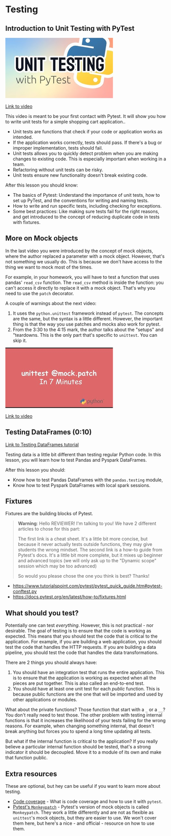 # Testing

## Introduction to Unit Testing with PyTest

![Unit Testing with PyTest](./../images/unit-test-with-pytest-cover.png)

[Link to video](https://youtu.be/YbpKMIUjvK8)

This video is meant to be your first contact with Pytest. It will show you how to write unit tests for a simple shopping cart application..

- Unit tests are functions that check if your code or application works as intended.
- If the application works correctly, tests should pass. If there's a bug or improper implementation, tests should fail.
- Unit tests allows you to quickly detect problem when you are making changes to existing code. This is especially important when working in a team.
- Refactoring without unit tests can be risky.
- Unit tests ensure new functionality doesn't break existing code.

After this lesson you should know:

- The basics of Pytest: Understand the importance of unit tests, how to set up PyTest, and the conventions for writing and naming tests.
- How to write and run specific tests, including checking for exceptions.
- Some best practices: Like making sure tests fail for the right reasons, and get introduced to the concept of reducing duplicate code in tests with fixtures.

## More on Mock objects

In the last video you were introduced by the concept of mock objects, where the author replaced a parameter with a mock object. However, that's not something we usually do. This is because we don't have access to the thing we want to mock most of the times.

For example, in your homework, you will have to test a function that uses pandas' `read_csv` function. The `read_csv` method is inside the function: you can't access it directly to replace it with a mock object. That's why you need to use the `patch` decorator.

A couple of warnings about the next video:

1. It uses the `python.unittest` framework instead of `pytest`. The concepts are the same, but the syntax is a little different. However, the important thing is that the way you use patches and mocks also work for pytest.
2. From the 3:30 to the 4:15 mark, the author talks about the "setups" and "teardowns. This is the only part that's specific to `unittest`. You can skip it.

![mock patch in seven minutes](./../images/mock-path-seven-minutes.png)

[Link to video](https://youtu.be/_OyuFg9pGQg)

## Testing DataFrames (0:10)

[Link to Testing DataFrames tutorial](testing_dataframes.md)


Testing data is a little bit different than testing regular Python code. In this lesson, you will learn how to test Pandas and Pyspark DataFrames.

After this lesson you should:

- Know how to test Pandas DataFrames with the `pandas.testing` module,
- Know how to test Pyspark DataFrames with local spark sessions.

## Fixtures

Fixtures are the building blocks of Pytest.

> **Warning**: Hello REVIEWER! I'm talking to you! We have 2 different articles to chose for this part:
>
> The first link is a cheat sheet. It's a little bit more concise, but because it never actually tests outside functions, they may give students the wrong mindset.
> The second link is a how-to guide from Pytest's docs. It's a little bit more complete, but it mixes up beginner and advanced topics (we will only ask up to the "Dynamic scope" session which may be too advanced)
>
> So would you please chose the one you think is best? Thanks!

* https://www.tutorialspoint.com/pytest/pytest_quick_guide.htm#pytest-conftest.py
* https://docs.pytest.org/en/latest/how-to/fixtures.html

## What should you test?

Potentially one can test _everything_. However, this is not practical - nor desirable. The goal of testing is to ensure that the code is working as expected. This means that you should test the code that is critical to the application. For example, if you are building a web application, you should test the code that handles the HTTP requests. If you are building a data pipeline, you should test the code that handles the data transformations.

There are 2 things you should always have:

1. You should have an integration test that runs the entire application. This is to ensure that the application is working as expected when all the pieces are put together. This is also called an end-to-end test.
2. You should have at least one unit test for each _public_ function. This is because public functions are the one that will be imported and used by other applications or modules.

What about the private functions? Those function that start with a `_` or a `__`? You don't really need to test those. The other problem with testing internal functions is that it increases the likelihood of your tests failing for the wrong reasons. For example, when changing something internal, that doesn't break anything but forces you to spend a long time updating all tests.

But what if the internal function is critical to the application? If you really believe a particular internal function should be tested, that's a strong indicator it should be decoupled. Move it to a module of its own and make that function public.

## Extra resources

These are optional, but hey can be useful if you want to learn more about testing.

- [Code coverage](coverage.md) - What is code coverage and how to use it with `pytest`.
- [Pytest's `Monkeypatch`](https://docs.pytest.org/en/latest/how-to/monkeypatch.html) - Pytest's version of mock objects is called `Monkeypatch`. They work a little differently and are not as flexible as `unittest`'s mock objects, but they are easier to use. We won't cover them here, but here's a nice - and official - resource on how to use them.
